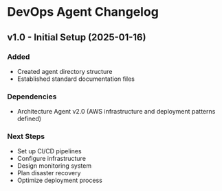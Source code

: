 # DevOps Agent Changelog

## v1.0 - Initial Setup (2025-01-16)

### Added
- Created agent directory structure
- Established standard documentation files

### Dependencies
- Architecture Agent v2.0 (AWS infrastructure and deployment patterns defined)

### Next Steps
- Set up CI/CD pipelines
- Configure infrastructure
- Design monitoring system
- Plan disaster recovery
- Optimize deployment process
